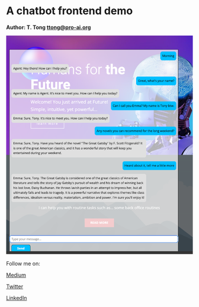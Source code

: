 # A chatbot frontend demo


**Author: T. Tong <ttong@pro-ai.org>**


![ChatWithFuture](screenshot.png)

Follow me on:

[Medium](https://medium.com/@tonytong.ai)

[Twitter](https://twitter.com/GoProAI)

[LinkedIn](https://www.linkedin.com/in/ttong/)

